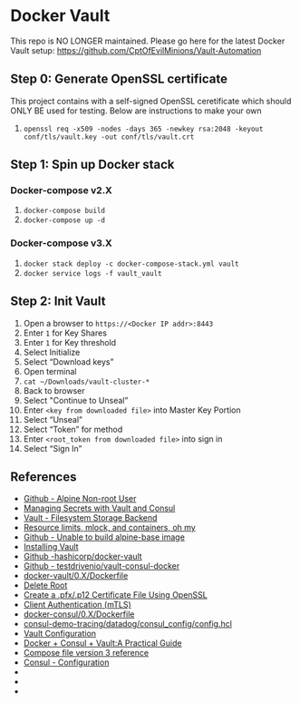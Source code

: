 # Docker Vault

This repo is NO LONGER maintained. Please go here for the latest Docker Vault setup: https://github.com/CptOfEvilMinions/Vault-Automation

## Step 0: Generate OpenSSL certificate
This project contains with a self-signed OpenSSL ceretificate which should ONLY BE used for testing. Below are instructions to make your own
1. `openssl req -x509 -nodes -days 365 -newkey rsa:2048 -keyout conf/tls/vault.key -out conf/tls/vault.crt`

## Step 1: Spin up Docker stack
### Docker-compose v2.X
1. `docker-compose build`
1. `docker-compose up -d`

### Docker-compose v3.X
1. `docker stack deploy -c docker-compose-stack.yml vault`
1. `docker service logs -f vault_vault`

## Step 2: Init Vault
1. Open a browser to `https://<Docker IP addr>:8443`
1. Enter `1` for Key Shares
1. Enter `1` for Key threshold
  1. Select Initialize
1. Select “Download keys”
1. Open terminal
1. `cat ~/Downloads/vault-cluster-*`
1. Back to browser
1. Select "Continue to Unseal”
1. Enter `<key from downloaded file>` into Master Key Portion
1. Select “Unseal”
1. Select “Token” for method
1. Enter `<root_token from downloaded file>` into sign in
1. Select “Sign In”

## References
* [Github - Alpine Non-root User](https://github.com/mhart/alpine-node/issues/48)
* [Managing Secrets with Vault and Consul](https://testdriven.io/blog/managing-secrets-with-vault-and-consul/)
* [Vault - Filesystem Storage Backend](https://www.vaultproject.io/docs/configuration/storage/filesystem)
* [Resource limits, mlock, and containers, oh my](https://medium.com/@thejasongerard/resource-limits-mlock-and-containers-oh-my-cca1e5d1f259)
* [Github - Unable to build alpine-base image](https://github.com/smebberson/docker-alpine/issues/85)
* [Installing Vault](https://learn.hashicorp.com/vault/getting-started/install)
* [Github -hashicorp/docker-vault](https://github.com/hashicorp/docker-vault)
* [Github - testdrivenio/vault-consul-docker](https://github.com/testdrivenio/vault-consul-docker)
* [docker-vault/0.X/Dockerfile](https://github.com/hashicorp/docker-vault/blob/master/0.X/Dockerfile)
* [Delete Root](https://www.vaultproject.io/api-docs/secret/pki#delete-root)
* [Create a .pfx/.p12 Certificate File Using OpenSSL](https://www.ssl.com/how-to/create-a-pfx-p12-certificate-file-using-openssl/)
* [Client Authentication (mTLS)](https://docs.traefik.io/https/tls/#client-authentication-mtls)
* [docker-consul/0.X/Dockerfile](https://github.com/hashicorp/docker-consul/blob/master/0.X/Dockerfile)
* [consul-demo-tracing/datadog/consul_config/config.hcl](https://github.com/hashicorp/consul-demo-tracing/blob/master/datadog/consul_config/config.hcl)
* [Vault Configuration](https://www.vaultproject.io/docs/configuration)
* [Docker + Consul + Vault:A Practical Guide](https://www.marcolancini.it/2017/blog-vault/)
* [Compose file version 3 reference](https://docs.docker.com/compose/compose-file/compose-file-v3/#configs)
* [Consul - Configuration](https://www.consul.io/docs/agent/options.html)
* []()
* []()
* []()